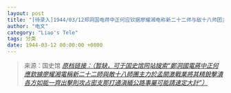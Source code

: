 ```yaml
---
layout: post
title: "[待录入]1944/03/12郑洞国电蒋中正何应钦据廖耀湘电称新二十二师与敌十八师团主力于孟关激战业将其精锐击溃各方如能一齐出击则攻占密支那打通滇缅公路事属可能请速定大计"
author: "电文"
category: "Liao's Tele"
tags: 分类
date: 1944-03-12 00:00:00 +0800
---
```

> 来源：国史馆 [*原档链接：（暂缺，可于国史馆网站搜索“鄭洞國電蔣中正何應欽據廖耀湘電稱新二十二師與敵十八師團主力於孟關激戰業將其精銳擊潰各方如能一齊出擊則攻占密支那打通滇緬公路事屬可能請速定大計”）*]()
